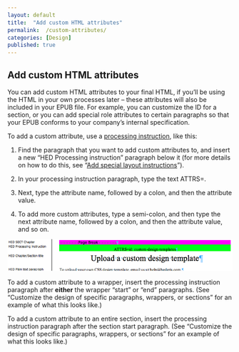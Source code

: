 ```yaml
---
layout: default
title:  "Add custom HTML attributes"
permalink:  /custom-attributes/
categories: [Design]
published: true
---
```


<section data-type="chapter" class="hsecchapter" data-hederis-type="hsecchapter" id="custom-attributes" data-pi-attrs="id: custom-attributes"><h1 data-hederis-type="hblkchaptitle" class="hblkchaptitle" id="pQp6HJdxG">Add custom HTML attributes</h1>
    <p class="hblkp" data-hederis-type="hblkp" id="pmbzSAvFb">You can add custom HTML attributes to your final HTML, if you&#8217;ll be using the HTML in your own processes later &#8211; these attributes will also be included in your EPUB file. For example, you can customize the ID for a section, or you can add special role attributes to certain paragraphs so that your EPUB conforms to your company&#8217;s internal specification.</p>
    <p class="hblkp" data-hederis-type="hblkp" id="pBEZDj7T2">To add a custom attribute, use a <a href="{% post_url 2019-04-01-23-Addspeciallayoutinstructions %}"><span class="Hyperlink">processing instruction</span></a>, like this:</p>
    <ol class="hwprnum-list" data-hederis-type="hwprnum-list" id="pLpUusN97"><li class="hblkoli" data-hederis-type="hblkoli" id="liOrrafXwv"><p class="hblkoli" data-hederis-type="hblkoli" id="pHSPU6iEU">Find the paragraph that you want to add custom attributes to, and insert a new &#8220;HED Processing instruction&#8221; paragraph below it (for more details on how to do this, see &#8220;<a href="{% post_url 2019-04-01-23-Addspeciallayoutinstructions %}"><span class="Hyperlink">Add special layout instructions</span></a>&#8221;).</p></li>
    <li class="hblkoli" data-hederis-type="hblkoli" id="lixo4NxFXN"><p class="hblkoli" data-hederis-type="hblkoli" id="p5bk4XPYU">In your processing instruction paragraph, type the text ATTRS=.</p></li>
    <li class="hblkoli" data-hederis-type="hblkoli" id="lisAh83loT"><p class="hblkoli" data-hederis-type="hblkoli" id="pCDQfPZsG">Next, type the attribute name, followed by a colon, and then the attribute value.</p></li>
    <li class="hblkoli" data-hederis-type="hblkoli" id="liMcJcVaNx"><p class="hblkoli" data-hederis-type="hblkoli" id="pKyIcikeF">To add more custom attributes, type a semi-colon, and then type the next attribute name, followed by a colon, and then the attribute value, and so on.</p></li>
    </ol>
    <img data-hederis-type="hblkimg" class="hblkimg" id="pBiRBDcjK" src="/images/customattrs.png"/>
    <p class="hblkp" data-hederis-type="hblkp" id="pfdKyRTRA">To add a custom attribute to a wrapper, insert the processing instruction paragraph after <strong>either</strong> the wrapper &#8220;start&#8221; or &#8220;end&#8221; paragraphs. (See &#8220;Customize the design of specific paragraphs, wrappers, or sections&#8221; for an example of what this looks like.)</p>
    <p class="hblkp" data-hederis-type="hblkp" id="pXAHS9bVe">To add a custom attribute to an entire section, insert the processing instruction paragraph after the section start paragraph. (See &#8220;Customize the design of specific paragraphs, wrappers, or sections&#8221; for an example of what this looks like.)</p>
    </section>
    